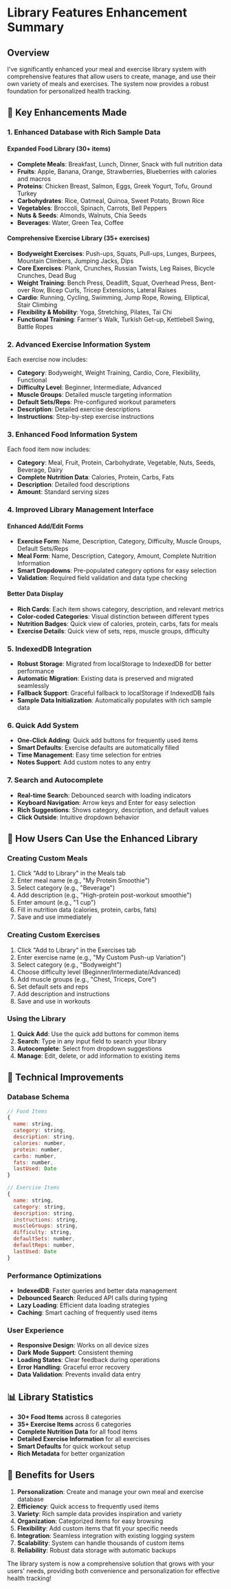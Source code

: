 # Library Features Enhancement Summary

## Overview
I've significantly enhanced your meal and exercise library system with comprehensive features that allow users to create, manage, and use their own variety of meals and exercises. The system now provides a robust foundation for personalized health tracking.

## 🎯 Key Enhancements Made

### 1. **Enhanced Database with Rich Sample Data**

#### **Expanded Food Library (30+ items)**
- **Complete Meals**: Breakfast, Lunch, Dinner, Snack with full nutrition data
- **Fruits**: Apple, Banana, Orange, Strawberries, Blueberries with calories and macros
- **Proteins**: Chicken Breast, Salmon, Eggs, Greek Yogurt, Tofu, Ground Turkey
- **Carbohydrates**: Rice, Oatmeal, Quinoa, Sweet Potato, Brown Rice
- **Vegetables**: Broccoli, Spinach, Carrots, Bell Peppers
- **Nuts & Seeds**: Almonds, Walnuts, Chia Seeds
- **Beverages**: Water, Green Tea, Coffee

#### **Comprehensive Exercise Library (35+ exercises)**
- **Bodyweight Exercises**: Push-ups, Squats, Pull-ups, Lunges, Burpees, Mountain Climbers, Jumping Jacks, Dips
- **Core Exercises**: Plank, Crunches, Russian Twists, Leg Raises, Bicycle Crunches, Dead Bug
- **Weight Training**: Bench Press, Deadlift, Squat, Overhead Press, Bent-over Row, Bicep Curls, Tricep Extensions, Lateral Raises
- **Cardio**: Running, Cycling, Swimming, Jump Rope, Rowing, Elliptical, Stair Climbing
- **Flexibility & Mobility**: Yoga, Stretching, Pilates, Tai Chi
- **Functional Training**: Farmer's Walk, Turkish Get-up, Kettlebell Swing, Battle Ropes

### 2. **Advanced Exercise Information System**
Each exercise now includes:
- **Category**: Bodyweight, Weight Training, Cardio, Core, Flexibility, Functional
- **Difficulty Level**: Beginner, Intermediate, Advanced
- **Muscle Groups**: Detailed muscle targeting information
- **Default Sets/Reps**: Pre-configured workout parameters
- **Description**: Detailed exercise descriptions
- **Instructions**: Step-by-step exercise instructions

### 3. **Enhanced Food Information System**
Each food item now includes:
- **Category**: Meal, Fruit, Protein, Carbohydrate, Vegetable, Nuts, Seeds, Beverage, Dairy
- **Complete Nutrition Data**: Calories, Protein, Carbs, Fats
- **Description**: Detailed food descriptions
- **Amount**: Standard serving sizes

### 4. **Improved Library Management Interface**

#### **Enhanced Add/Edit Forms**
- **Exercise Form**: Name, Description, Category, Difficulty, Muscle Groups, Default Sets/Reps
- **Meal Form**: Name, Description, Category, Amount, Complete Nutrition Information
- **Smart Dropdowns**: Pre-populated category options for easy selection
- **Validation**: Required field validation and data type checking

#### **Better Data Display**
- **Rich Cards**: Each item shows category, description, and relevant metrics
- **Color-coded Categories**: Visual distinction between different types
- **Nutrition Badges**: Quick view of calories, protein, carbs, fats for meals
- **Exercise Details**: Quick view of sets, reps, muscle groups, difficulty

### 5. **IndexedDB Integration**
- **Robust Storage**: Migrated from localStorage to IndexedDB for better performance
- **Automatic Migration**: Existing data is preserved and migrated seamlessly
- **Fallback Support**: Graceful fallback to localStorage if IndexedDB fails
- **Sample Data Initialization**: Automatically populates with rich sample data

### 6. **Quick Add System**
- **One-Click Adding**: Quick add buttons for frequently used items
- **Smart Defaults**: Exercise defaults are automatically filled
- **Time Management**: Easy time selection for entries
- **Notes Support**: Add custom notes to any entry

### 7. **Search and Autocomplete**
- **Real-time Search**: Debounced search with loading indicators
- **Keyboard Navigation**: Arrow keys and Enter for easy selection
- **Rich Suggestions**: Shows category, description, and default values
- **Click Outside**: Intuitive dropdown behavior

## 🚀 How Users Can Use the Enhanced Library

### **Creating Custom Meals**
1. Click "Add to Library" in the Meals tab
2. Enter meal name (e.g., "My Protein Smoothie")
3. Select category (e.g., "Beverage")
4. Add description (e.g., "High-protein post-workout smoothie")
5. Enter amount (e.g., "1 cup")
6. Fill in nutrition data (calories, protein, carbs, fats)
7. Save and use immediately

### **Creating Custom Exercises**
1. Click "Add to Library" in the Exercises tab
2. Enter exercise name (e.g., "My Custom Push-up Variation")
3. Select category (e.g., "Bodyweight")
4. Choose difficulty level (Beginner/Intermediate/Advanced)
5. Add muscle groups (e.g., "Chest, Triceps, Core")
6. Set default sets and reps
7. Add description and instructions
8. Save and use in workouts

### **Using the Library**
1. **Quick Add**: Use the quick add buttons for common items
2. **Search**: Type in any input field to search your library
3. **Autocomplete**: Select from dropdown suggestions
4. **Manage**: Edit, delete, or add information to existing items

## 🔧 Technical Improvements

### **Database Schema**
```javascript
// Food Items
{
  name: string,
  category: string,
  description: string,
  calories: number,
  protein: number,
  carbs: number,
  fats: number,
  lastUsed: Date
}

// Exercise Items
{
  name: string,
  category: string,
  description: string,
  instructions: string,
  muscleGroups: string,
  difficulty: string,
  defaultSets: number,
  defaultReps: number,
  lastUsed: Date
}
```

### **Performance Optimizations**
- **IndexedDB**: Faster queries and better data management
- **Debounced Search**: Reduced API calls during typing
- **Lazy Loading**: Efficient data loading strategies
- **Caching**: Smart caching of frequently used items

### **User Experience**
- **Responsive Design**: Works on all device sizes
- **Dark Mode Support**: Consistent theming
- **Loading States**: Clear feedback during operations
- **Error Handling**: Graceful error recovery
- **Data Validation**: Prevents invalid data entry

## 📊 Library Statistics
- **30+ Food Items** across 8 categories
- **35+ Exercise Items** across 6 categories
- **Complete Nutrition Data** for all food items
- **Detailed Exercise Information** for all exercises
- **Smart Defaults** for quick workout setup
- **Rich Metadata** for better organization

## 🎉 Benefits for Users

1. **Personalization**: Create and manage your own meal and exercise database
2. **Efficiency**: Quick access to frequently used items
3. **Variety**: Rich sample data provides inspiration and variety
4. **Organization**: Categorized items for easy browsing
5. **Flexibility**: Add custom items that fit your specific needs
6. **Integration**: Seamless integration with existing logging system
7. **Scalability**: System can handle thousands of custom items
8. **Reliability**: Robust data storage with automatic backups

The library system is now a comprehensive solution that grows with your users' needs, providing both convenience and personalization for effective health tracking!

